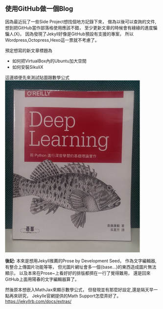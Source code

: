 
## 使用GitHub做一個Blog
因為最近玩了一些Side Project想找個地方記錄下來，
做為以後可以查詢的文件,想到把GitHub當作部落格使用應該不錯，
至少更新文章的時候會有綠綠的進度騙騙人(X)，
因為發現了Jekyll好像是GitHub預設有支援的專案，
所以Wordpress,Octopress,Hexo這一票就不考慮了。
  
  
預定想寫的新文章標題為
- 如何把VirtualBox內的Ubuntu加大空間
- 如何安裝SikuliX  
  
  
這邊順便先來測試貼圖跟數學公式  
![Deep Learning O'Reilly](/images/oreilly_deep_learning.jpg)  
  
  
**後記:**
本來是想用Jekyll推薦的Prose by Development Seed，
作為文字編輯器,有整合上傳圖片功能等等，
但光圖片網址會多一個{base...}的東西造成圖片無法顯示，
以及本來在Prose~上看好好的排版都擠在一行了覺得難用，
還是回來GitHub上面用陽春的文字編輯器算了。
  
  
然後原本想嵌入MathJax來顯示數學公式，
但發現並有那麼好設定,還是隔天早一點再來研究，
Jekylle官網提供的Math Support怎麼弄好了。
https://jekyllrb.com/docs/extras/
